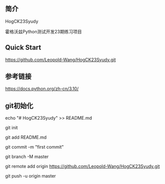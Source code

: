 ## 简介
HogCK23Syudy

霍格沃兹Python测试开发23期练习项目

## Quick Start 
https://github.com/Leopold-Wang/HogCK23Syudy.git

## 参考链接

https://docs.python.org/zh-cn/3.10/

## git初始化

echo "# HogCK23Syudy" >> README.md

git init

git add README.md

git commit -m "first commit"

git branch -M master

git remote add origin https://github.com/Leopold-Wang/HogCK23Syudy.git

git push -u origin master